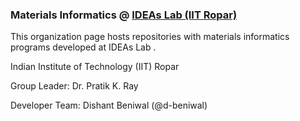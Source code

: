 ### **Materials Informatics @ [IDEAs Lab (IIT Ropar)](https://ideaslab.iitrpr.ac.in/)** 
This organization page hosts repositories with materials informatics programs developed at IDEAs Lab .

Indian Institute of Technology (IIT) Ropar

Group Leader: Dr. Pratik K. Ray

Developer Team: Dishant Beniwal (@d-beniwal)
